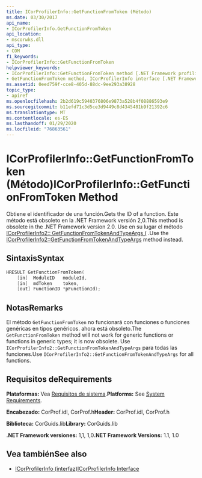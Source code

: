 ```yaml
---
title: ICorProfilerInfo::GetFunctionFromToken (Método)
ms.date: 03/30/2017
api_name:
- ICorProfilerInfo.GetFunctionFromToken
api_location:
- mscorwks.dll
api_type:
- COM
f1_keywords:
- ICorProfilerInfo::GetFunctionFromToken
helpviewer_keywords:
- ICorProfilerInfo::GetFunctionFromToken method [.NET Framework profiling]
- GetFunctionFromToken method, ICorProfilerInfo interface [.NET Framework profiling]
ms.assetid: 0eed759f-cce8-405d-88dc-9ee293a38928
topic_type:
- apiref
ms.openlocfilehash: 2b2d619c5940376806e9873a528b4f08886593e9
ms.sourcegitcommit: b11efd71c3d5ce3d9449c8d4345481b9f21392c6
ms.translationtype: MT
ms.contentlocale: es-ES
ms.lasthandoff: 01/29/2020
ms.locfileid: "76863561"
---
```

# <a name="icorprofilerinfogetfunctionfromtoken-method"></a><span data-ttu-id="2d3b5-102">ICorProfilerInfo::GetFunctionFromToken (Método)</span><span class="sxs-lookup"><span data-stu-id="2d3b5-102">ICorProfilerInfo::GetFunctionFromToken Method</span></span>
<span data-ttu-id="2d3b5-103">Obtiene el identificador de una función.</span><span class="sxs-lookup"><span data-stu-id="2d3b5-103">Gets the ID of a function.</span></span> <span data-ttu-id="2d3b5-104">Este método está obsoleto en la .NET Framework versión 2,0.</span><span class="sxs-lookup"><span data-stu-id="2d3b5-104">This method is obsolete in the .NET Framework version 2.0.</span></span> <span data-ttu-id="2d3b5-105">Use en su lugar el método [ICorProfilerInfo2:: GetFunctionFromTokenAndTypeArgs (](icorprofilerinfo2-getfunctionfromtokenandtypeargs-method.md) .</span><span class="sxs-lookup"><span data-stu-id="2d3b5-105">Use the [ICorProfilerInfo2::GetFunctionFromTokenAndTypeArgs](icorprofilerinfo2-getfunctionfromtokenandtypeargs-method.md) method instead.</span></span>  
  
## <a name="syntax"></a><span data-ttu-id="2d3b5-106">Sintaxis</span><span class="sxs-lookup"><span data-stu-id="2d3b5-106">Syntax</span></span>  
  
```cpp  
HRESULT GetFunctionFromToken(  
    [in]  ModuleID   moduleId,  
    [in]  mdToken    token,  
    [out] FunctionID *pFunctionId);  
```  
  
## <a name="remarks"></a><span data-ttu-id="2d3b5-107">Notas</span><span class="sxs-lookup"><span data-stu-id="2d3b5-107">Remarks</span></span>  
 <span data-ttu-id="2d3b5-108">El método `GetFunctionFromToken` no funcionará con funciones o funciones genéricas en tipos genéricos. ahora está obsoleto.</span><span class="sxs-lookup"><span data-stu-id="2d3b5-108">The `GetFunctionFromToken` method will not work for generic functions or functions in generic types; it is now obsolete.</span></span> <span data-ttu-id="2d3b5-109">Use `ICorProfilerInfo2::GetFunctionFromTokenAndTypeArgs` para todas las funciones.</span><span class="sxs-lookup"><span data-stu-id="2d3b5-109">Use `ICorProfilerInfo2::GetFunctionFromTokenAndTypeArgs` for all functions.</span></span>  
  
## <a name="requirements"></a><span data-ttu-id="2d3b5-110">Requisitos de</span><span class="sxs-lookup"><span data-stu-id="2d3b5-110">Requirements</span></span>  
 <span data-ttu-id="2d3b5-111">**Plataformas:** Vea [Requisitos de sistema](../../../../docs/framework/get-started/system-requirements.md).</span><span class="sxs-lookup"><span data-stu-id="2d3b5-111">**Platforms:** See [System Requirements](../../../../docs/framework/get-started/system-requirements.md).</span></span>  
  
 <span data-ttu-id="2d3b5-112">**Encabezado:** CorProf.idl, CorProf.h</span><span class="sxs-lookup"><span data-stu-id="2d3b5-112">**Header:** CorProf.idl, CorProf.h</span></span>  
  
 <span data-ttu-id="2d3b5-113">**Biblioteca:** CorGuids.lib</span><span class="sxs-lookup"><span data-stu-id="2d3b5-113">**Library:** CorGuids.lib</span></span>  
  
 <span data-ttu-id="2d3b5-114">**.NET Framework versiones:** 1,1, 1,0</span><span class="sxs-lookup"><span data-stu-id="2d3b5-114">**.NET Framework Versions:** 1.1, 1.0</span></span>  
  
## <a name="see-also"></a><span data-ttu-id="2d3b5-115">Vea también</span><span class="sxs-lookup"><span data-stu-id="2d3b5-115">See also</span></span>

- [<span data-ttu-id="2d3b5-116">ICorProfilerInfo (interfaz)</span><span class="sxs-lookup"><span data-stu-id="2d3b5-116">ICorProfilerInfo Interface</span></span>](icorprofilerinfo-interface.md)
